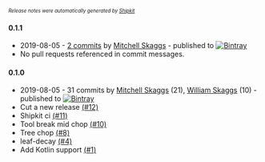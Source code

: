 <sup><sup>*Release notes were automatically generated by [Shipkit](http://shipkit.org/)*</sup></sup>

#### 0.1.1
 - 2019-08-05 - [2 commits](https://github.com/magneticflux-/fabric-tree-chopper/compare/v0.1.0...v0.1.1) by [Mitchell Skaggs](https://github.com/magneticflux-) - published to [![Bintray](https://img.shields.io/badge/Bintray-0.1.1-green.svg)](https://bintray.com/magneticflux/maven/fabric-tree-chopper/0.1.1)
 - No pull requests referenced in commit messages.

#### 0.1.0
 - 2019-08-05 - 31 commits by [Mitchell Skaggs](https://github.com/magneticflux-) (21), [William Skaggs](https://github.com/ft-l) (10) - published to [![Bintray](https://img.shields.io/badge/Bintray-0.1.0-green.svg)](https://bintray.com/magneticflux/maven/fabric-tree-chopper/0.1.0)
 - Cut a new release [(#12)](https://github.com/magneticflux-/fabric-tree-chopper/pull/12)
 - Shipkit ci [(#11)](https://github.com/magneticflux-/fabric-tree-chopper/pull/11)
 - Tool break mid chop [(#10)](https://github.com/magneticflux-/fabric-tree-chopper/pull/10)
 - Tree chop [(#8)](https://github.com/magneticflux-/fabric-tree-chopper/pull/8)
 - leaf-decay [(#4)](https://github.com/magneticflux-/fabric-tree-chopper/pull/4)
 - Add Kotlin support [(#1)](https://github.com/magneticflux-/fabric-tree-chopper/issues/1)

